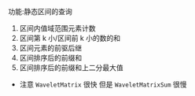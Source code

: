 功能:静态区间的查询

1. 区间内值域范围元素计数
2. 区间第 k 小/区间前 k 小的数的和
3. 区间元素的前驱后继
4. 区间排序后的前缀和
5. 区间排序后的前缀和上二分最大值

- 注意
  `WaveletMatrix` 很快
  但是 `WaveletMatrixSum` 很慢
